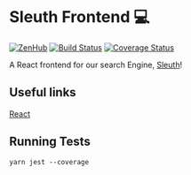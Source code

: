 # Sleuth Frontend :computer:
[![ZenHub](https://img.shields.io/badge/Shipping_faster_with-ZenHub-5e60ba.svg?style=flat)](https://zenhub.com)
[![Build Status](https://travis-ci.org/ubclaunchpad/sleuth-frontend.svg?branch=master)](https://travis-ci.org/ubclaunchpad/sleuth-frontend)
[![Coverage Status](https://coveralls.io/repos/github/ubclaunchpad/sleuth-frontend/badge.svg?branch=75-tests)](https://coveralls.io/github/ubclaunchpad/sleuth-frontend?branch=75-tests)

A React frontend for our search Engine, [Sleuth](https://github.com/ubclaunchpad/sleuth)!

## Useful links

[React](https://facebook.github.io/react/docs/hello-world.html)

## Running Tests

```shell
yarn jest --coverage
```